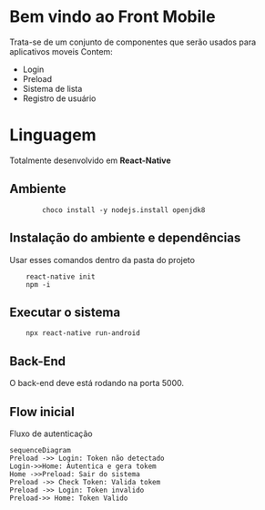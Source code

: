 # Bem vindo ao Front Mobile

Trata-se de um conjunto de componentes que serão usados para aplicativos moveis 
Contem:

 - Login
 - Preload
 - Sistema de lista
 - Registro de usuário

# Linguagem

Totalmente desenvolvido em <b>React-Native </b>
## Ambiente
            choco install -y nodejs.install openjdk8	

## Instalação do ambiente e dependências 
Usar esses comandos dentro da pasta do projeto

	    react-native init
	    npm -i 

	   


## Executar o sistema 

	    npx react-native run-android

## Back-End
O back-end deve está rodando na  porta 5000.

## Flow inicial
Fluxo de autenticação 

```mermaid
sequenceDiagram
Preload ->> Login: Token não detectado
Login->>Home: Autentica e gera tokem
Home ->>Preload: Sair do sistema
Preload ->> Check Token: Valida tokem
Preload ->> Login: Token invalido
Preload->> Home: Token Valido
